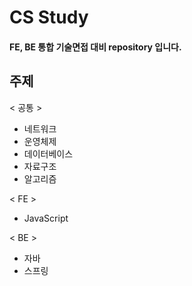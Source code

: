 # CS Study
#### **FE, BE 통합 기술면접 대비 repository 입니다.**

## 주제

< 공통 >
* 네트워크
* 운영체제
* 데이터베이스
* 자료구조
* 알고리즘

< FE >
* JavaScript

< BE >
* 자바
* 스프링


